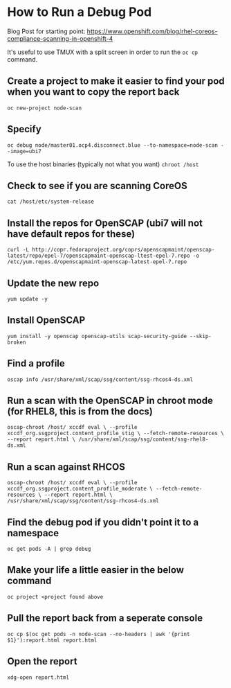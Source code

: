 # How to Run a Debug Pod
Blog Post for starting point: https://www.openshift.com/blog/rhel-coreos-compliance-scanning-in-openshift-4

It's useful to use TMUX with a split screen in order to run the `oc cp` command.

## Create a project to make it easier to find your pod when you want to copy the report back
`oc new-project node-scan`

## Specify 
`oc debug node/master01.ocp4.disconnect.blue --to-namespace=node-scan --image=ubi7`

To use the host binaries (typically not what you want)
`chroot /host`

## Check to see if you are scanning CoreOS
`cat /host/etc/system-release`

## Install the repos for OpenSCAP (ubi7 will not have default repos for these)
`curl -L http://copr.fedoraproject.org/coprs/openscapmaint/openscap-latest/repo/epel-7/openscapmaint-openscap-ltest-epel-7.repo -o  /etc/yum.repos.d/openscapmaint-openscap-latest-epel-7.repo`

## Update the new repo
`yum update -y`

## Install OpenSCAP
`yum install -y openscap openscap-utils scap-security-guide --skip-broken`

## Find a profile
`oscap info /usr/share/xml/scap/ssg/content/ssg-rhcos4-ds.xml`

## Run a scan with the OpenSCAP in chroot mode (for RHEL8, this is from the docs)
`oscap-chroot /host/ xccdf eval \
--profile xccdf_org.ssgproject.content_profile_stig \
--fetch-remote-resources \
--report report.html \
/usr/share/xml/scap/ssg/content/ssg-rhel8-ds.xml`

## Run a scan against RHCOS
`oscap-chroot /host/ xccdf eval \
--profile xccdf_org.ssgproject.content_profile_moderate \
--fetch-remote-resources \
--report report.html \
/usr/share/xml/scap/ssg/content/ssg-rhcos4-ds.xml`

## Find the debug pod if you didn't point it to a namespace
`oc get pods -A | grep debug`

## Make your life a little easier in the below command
`oc project <project found above`

## Pull the report back from a seperate console
`oc cp $(oc get pods -n node-scan --no-headers | awk '{print $1}'):report.html report.html`

## Open the report
`xdg-open report.html`

